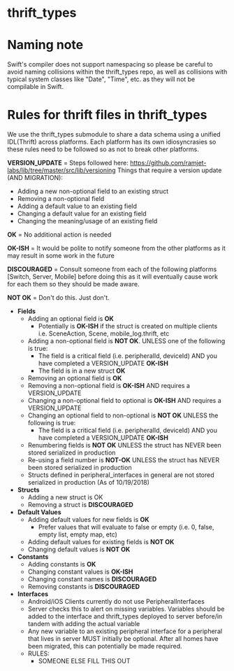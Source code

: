 # thrift_types

# Naming note
Swift's compiler does not support namespacing so please be careful to avoid naming collisions within the thrift_types repo, as well as collisions with typical system classes like "Date", "Time", etc. as they will not be compilable in Swift.

# Rules for thrift files in thrift_types
We use the thrift_types submodule to share a data schema using a unified IDL(Thrift) across platforms. Each platform has its own idiosyncrasies so these rules need to be followed so as not to break other platforms.

**VERSION_UPDATE** = Steps followed here: https://github.com/ramjet-labs/lib/tree/master/src/lib/versioning
Things that require a version update (AND MIGRATION):
* Adding a new non-optional field to an existing struct
* Removing a non-optional field
* Adding a default value to an existing field
* Changing a default value for an existing field
* Changing the meaning/usage of an existing field

**OK** = No additional action is needed

**OK-ISH** = It would be polite to notify someone from the other platforms as it may result in some work in the future

**DISCOURAGED** = Consult someone from each of the following platforms [Switch, Server, Mobile] before doing this as it will eventually cause work for each them so they should be made aware.

**NOT OK** = Don't do this. Just don't.


* **Fields**
  * Adding an optional field is **OK**
    * Potentially is **OK-ISH** if the struct is created on multiple clients i.e. SceneAction, Scene, mobile_log.thrift, etc
  * Adding a non-optional field is **NOT OK**. UNLESS one of the following is true:
    * The field is a critical field (i.e. peripheralId, deviceId) AND you have completed a VERSION_UPDATE **OK-ISH**
    * The field is in a new struct **OK**
  * Removing an optional field is **OK**
  * Removing a non-optional field is **OK-ISH** AND requires a VERSION_UPDATE
  * Changing a non-optional field to optional is **OK-ISH** AND requires a VERSION_UPDATE
  * Changing an optional field to non-optional is **NOT OK** UNLESS the following is true:
    * The field is a critical field (i.e. peripheralId, deviceId) AND you have completed a VERSION_UPDATE **OK-ISH**
  * Renumbering fields is **NOT OK** UNLESS the struct has NEVER been stored serialized in production
  * Re-using a field number is **NOT-OK** UNLESS the struct has NEVER been stored serialized in production
  * Structs defined in peripheral_interfaces in general are not stored serialized in production (As of 10/19/2018)
* **Structs**
  * Adding a new struct is OK
  * Removing a struct is **DISCOURAGED**
* **Default Values**
  * Adding default values for new fields is **OK**
    * Prefer values that will evaluate to false or empty (i.e. 0, false, empty list, empty map, etc)
  * Adding default values for existing fields is **NOT OK**
  * Changing default values is **NOT OK**
* **Constants**
  * Adding constants is **OK**
  * Changing constant values is **OK-ISH**
  * Changing constant names is **DISCOURAGED**
  * Removing constants is **DISCOURAGED**
* **Interfaces**
  * Android/iOS Clients currently do not use PeripheralInterfaces
  * Server checks this to alert on missing variables. Variables should be added to the interface and thrift_types deployed to server before/in tandem with adding the actual variable
  * Any new variable to an existing peripheral interface for a peripheral that lives in server MUST initially be optional. After all homes have been migrated, this can potentially be made required.
  * RULES:
    * SOMEONE ELSE FILL THIS OUT
